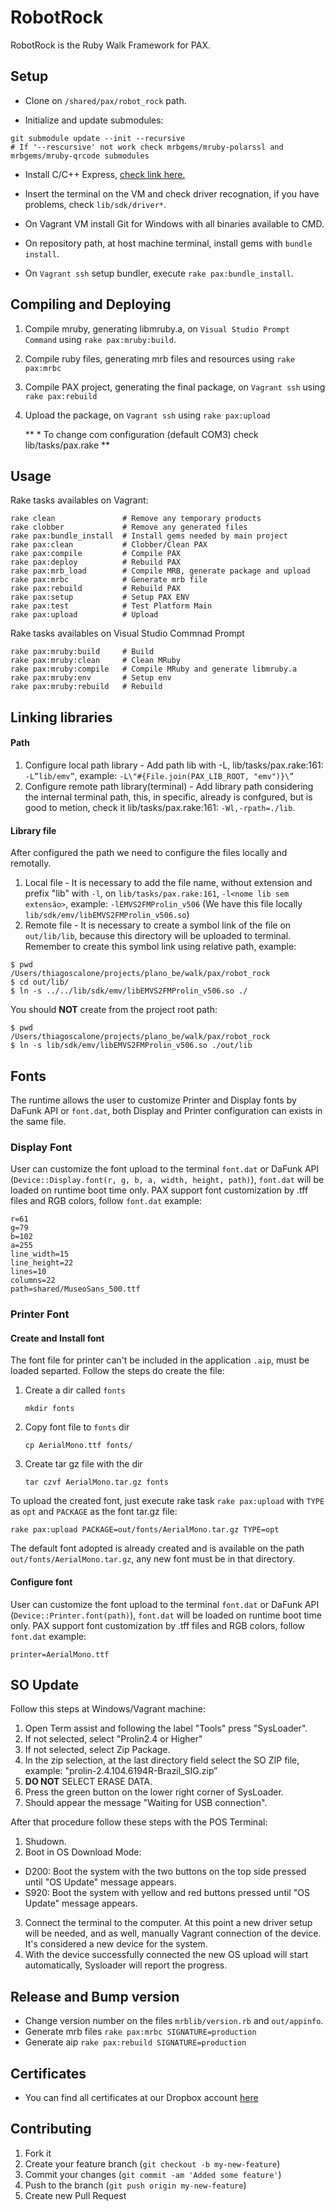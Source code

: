 # RobotRock

RobotRock is the Ruby Walk Framework for PAX.

## Setup

- Clone on `/shared/pax/robot_rock` path.

- Initialize and update submodules:

```
git submodule update --init --recursive
# If '--rescursive' not work check mrbgems/mruby-polarssl and mrbgems/mruby-qrcode submodules
```

- Install C/C++ Express, [check link here.](https://www.visualstudio.com/pt-br/products/visual-studio-express-vs.aspx)

- Insert the terminal on the VM and check driver recognation, if you have problems, check `lib/sdk/driver*`.

- On Vagrant VM install Git for Windows with all binaries available to CMD.

- On repository path, at host machine terminal, install gems with `bundle install`.

- On `Vagrant ssh` setup bundler, execute `rake pax:bundle_install`.


## Compiling and Deploying

1. Compile mruby, generating libmruby.a, on `Visual Studio Prompt Command` using `rake pax:mruby:build`.

2. Compile ruby files, generating mrb files and resources using `rake pax:mrbc`

3. Compile PAX project, generating the final package, on `Vagrant ssh` using `rake pax:rebuild`

4. Upload the package, on `Vagrant ssh` using `rake pax:upload`

    ** * To change com configuration (default COM3) check lib/tasks/pax.rake **


## Usage

Rake tasks availables on Vagrant:

    rake clean               # Remove any temporary products
    rake clobber             # Remove any generated files
    rake pax:bundle_install  # Install gems needed by main project
    rake pax:clean           # Clobber/Clean PAX
    rake pax:compile         # Compile PAX
    rake pax:deploy          # Rebuild PAX
    rake pax:mrb_load        # Compile MRB, generate package and upload
    rake pax:mrbc            # Generate mrb file
    rake pax:rebuild         # Rebuild PAX
    rake pax:setup           # Setup PAX ENV
    rake pax:test            # Test Platform Main
    rake pax:upload          # Upload
	
Rake tasks availables on Visual Studio Commnad Prompt

    rake pax:mruby:build     # Build
    rake pax:mruby:clean     # Clean MRuby
    rake pax:mruby:compile   # Compile MRuby and generate libmruby.a
    rake pax:mruby:env       # Setup env
    rake pax:mruby:rebuild   # Rebuild

## Linking libraries

#### Path

1. Configure local path library - Add path lib with -L, lib/tasks/pax.rake:161: `-L”lib/emv”`, example: `-L\"#{File.join(PAX_LIB_ROOT, "emv")}\”`
2. Configure remote path library(terminal) - Add library path considering the internal terminal path, this, in specific, already is confgured, but is good to metion, check it lib/tasks/pax.rake:161: `-Wl,-rpath=./lib`.

#### Library file

After configured the path we need to configure the files locally and remotally.

1. Local file - It is necessary to add the file name, without extension and prefix "lib" with `-l`, on `lib/tasks/pax.rake:161`, `-l<nome lib sem extensão>`, example: `-lEMVS2FMProlin_v506` (We have this file locally `lib/sdk/emv/libEMVS2FMProlin_v506.so`)
2. Remote file - It is necessary to create a symbol link of the file on `out/lib/lib`, because this directory will be uploaded to terminal. Remember to create this symbol link using relative path, example:

```
$ pwd
/Users/thiagoscalone/projects/plano_be/walk/pax/robot_rock
$ cd out/lib/
$ ln -s ../../lib/sdk/emv/libEMVS2FMProlin_v506.so ./
```

You should **NOT** create from the project root path:

```
$ pwd
/Users/thiagoscalone/projects/plano_be/walk/pax/robot_rock
$ ln -s lib/sdk/emv/libEMVS2FMProlin_v506.so ./out/lib
```

## Fonts

The runtime allows the user to customize Printer and Display fonts by DaFunk API or `font.dat`, both Display and Printer configuration can exists in the same file.

### Display Font

User can customize the font upload to the terminal `font.dat` or DaFunk API (`Device::Display.font(r, g, b, a, width, height, path)`), `font.dat` will be loaded on runtime boot time only. PAX support font customization by .tff files and RGB colors, follow `font.dat` example:

```
r=61
g=79
b=102
a=255
line_width=15
line_height=22
lines=10
columns=22
path=shared/MuseoSans_500.ttf
```

### Printer Font

#### Create and Install font

The font file for printer can't be included in the application `.aip`, must be loaded separted. Follow the steps do create the file:

1. Create a dir called `fonts`

    ```
    mkdir fonts
    ```
2. Copy font file to `fonts` dir

    ```
    cp AerialMono.ttf fonts/
    ```
    
3. Create tar gz file with the dir
    
    ```
    tar czvf AerialMono.tar.gz fonts
    ```

To upload the created font, just execute rake task `rake pax:upload` with `TYPE` as `opt` and `PACKAGE` as the font tar.gz file:

```
rake pax:upload PACKAGE=out/fonts/AerialMono.tar.gz TYPE=opt
```

The default font adopted is already created and is available on the path `out/fonts/AerialMono.tar.gz`, any new font must be in that directory.
    

#### Configure font

User can customize the font upload to the terminal `font.dat` or DaFunk API (`Device::Printer.font(path)`), `font.dat` will be loaded on runtime boot time only. PAX support font customization by .tff files and RGB colors, follow `font.dat` example:

```
printer=AerialMono.ttf
```

## SO Update

Follow this steps at Windows/Vagrant machine:

1. Open Term assist and following the label "Tools" press "SysLoader".
2. If not selected, select "Prolin2.4 or Higher"
3. If not selected, select Zip Package.
4. In the zip selection, at the last directory field select the SO ZIP file, example: "prolin-2.4.104.6194R-Brazil_SIG.zip”
5. **DO NOT** SELECT ERASE DATA.
6. Press the green button on the lower right corner of SysLoader.
7. Should appear the message "Waiting for USB connection".

After that procedure follow these steps with the POS Terminal:

1. Shudown.
2. Boot in OS Download Mode:
- D200: Boot the system with the two buttons on the top side pressed until "OS Update" message appears.
- S920: Boot the system with yellow and red buttons pressed until "OS Update" message appears.
3. Connect the terminal to the computer. At this point a new driver setup will be needed, and as well, manually Vagrant connection of the device. It's considered a new device for the system.
4. With the device successfully connected the new OS upload will start automatically, Sysloader will report the progress.

## Release and Bump version

- Change version number on the files `mrblib/version.rb` and `out/appinfo`.
- Generate mrb files `rake pax:mrbc SIGNATURE=production`
- Generate aip `rake pax:rebuild SIGNATURE=production`


## Certificates

- You can find all certificates at our Dropbox account [here](https://www.dropbox.com/home/Walk/Pos/PAX/certificates)


## Contributing

1. Fork it
2. Create your feature branch (`git checkout -b my-new-feature`)
3. Commit your changes (`git commit -am 'Added some feature'`)
4. Push to the branch (`git push origin my-new-feature`)
5. Create new Pull Request
